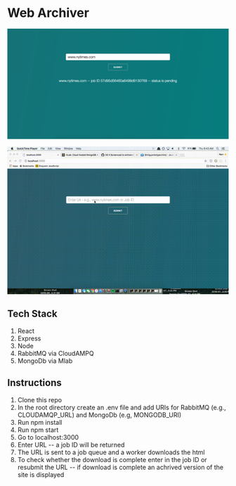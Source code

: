 # Web Archiver


![preview](https://raw.githubusercontent.com/nismodao/webcrawler/master/webcrawler.png)

![preview](https://raw.githubusercontent.com/nismodao/webcrawler/master/out.gif)


## Tech Stack
1. React
2. Express
3. Node
4. RabbitMQ via CloudAMPQ
5. MongoDb via Mlab
 
## Instructions
1.  Clone this repo
2.  In the root directory create an .env file and add URIs for RabbitMQ (e.g., CLOUDAMQP_URL) and MongoDb (e.g, MONGODB_URI)
3.  Run npm install
4.  Run npm start
5.  Go to localhost:3000
6.  Enter URL -- a job ID will be returned 
7.  The URL is sent to a job queue and a worker downloads the html
8.  To check whether the download is complete enter in the job ID or resubmit the URL -- if download is complete an achrived version of the site is displayed
